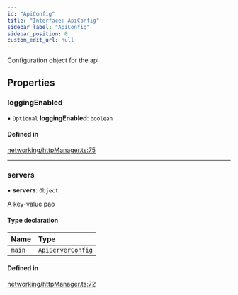 ```yaml
---
id: "ApiConfig"
title: "Interface: ApiConfig"
sidebar_label: "ApiConfig"
sidebar_position: 0
custom_edit_url: null
---
```


Configuration object for the api

## Properties

### loggingEnabled

• `Optional` **loggingEnabled**: `boolean`

#### Defined in

[networking/httpManager.ts:75](https://github.com/apperside/react-query-typed-api/blob/392a73d/src/networking/httpManager.ts#L75)

___

### servers

• **servers**: `Object`

A key-value pao

#### Type declaration

| Name | Type |
| :------ | :------ |
| `main` | [`ApiServerConfig`](../modules.md#apiserverconfig-2) |

#### Defined in

[networking/httpManager.ts:72](https://github.com/apperside/react-query-typed-api/blob/392a73d/src/networking/httpManager.ts#L72)
